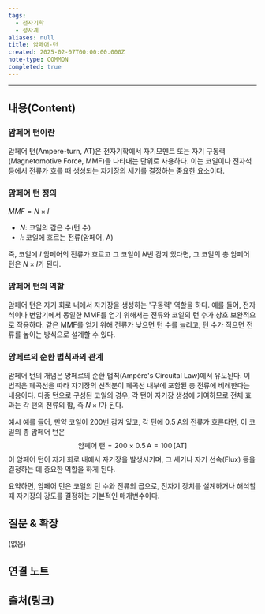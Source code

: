 ```yaml
---
tags:
  - 전자기학
  - 정자계
aliases: null
title: 암페어-턴
created: 2025-02-07T00:00:00.000Z
note-type: COMMON
completed: true
---
```


---

## 내용(Content)



### 암페어 턴이란

암페어 턴(Ampere-turn, AT)은 전자기학에서 자기모멘트 또는 자기 구동력 (Magnetomotive Force, MMF)을 나타내는 단위로 사용하다. 이는 코일이나 전자석 등에서 전류가 흐를 때 생성되는 자기장의 세기를 결정하는 중요한 요소이다.


### 암페어 턴 정의

$MMF = N \times I$
- $N$: 코일의 감은 수(턴 수)
- $I$: 코일에 흐르는 전류(암페어, A)

즉, 코일에 $I$ 암페어의 전류가 흐르고 그 코일이 $N$번 감겨 있다면, 그 코일의 총 암페어 턴은 $N \times I$가 된다.

### 암페어 턴의 역할

암페어 턴은 자기 회로 내에서 자기장을 생성하는 '구동력' 역할을 하다. 예를 들어, 전자석이나 변압기에서 동일한 MMF를 얻기 위해서는 전류와 코일의 턴 수가 상호 보완적으로 작용하다. 같은 MMF를 얻기 위해 전류가 낮으면 턴 수를 늘리고, 턴 수가 적으면 전류를 높이는 방식으로 설계할 수 있다.

### 앙페르의 순환 법칙과의 관계

암페어 턴의 개념은 앙페르의 순환 법칙(Ampère's Circuital Law)에서 유도된다. 이 법칙은 폐곡선을 따라 자기장의 선적분이 폐곡선 내부에 포함된 총 전류에 비례한다는 내용이다. 다중 턴으로 구성된 코일의 경우, 각 턴이 자기장 생성에 기여하므로 전체 효과는 각 턴의 전류의 합, 즉 $N \times I$가 된다.

예시
예를 들어, 만약 코일이 200번 감겨 있고, 각 턴에 0.5 A의 전류가 흐른다면, 이 코일의 총 암페어 턴은
$$\text{암페어 턴} = 200 \times 0.5\,\text{A} = 100\,[\text{AT}]$$
이 암페어 턴이 자기 회로 내에서 자기장을 발생시키며, 그 세기나 자기 선속(Flux) 등을 결정하는 데 중요한 역할을 하게 된다.

요약하면, 암페어 턴은 코일의 턴 수와 전류의 곱으로, 전자기 장치를 설계하거나 해석할 때 자기장의 강도를 결정하는 기본적인 매개변수이다.

## 질문 & 확장

(없음)

## 연결 노트

## 출처(링크)





